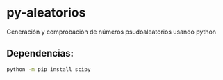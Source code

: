 # py-aleatorios
Generación y comprobación de números psudoaleatorios usando python
## Dependencias:
~~~Bash
python -m pip install scipy
~~~
